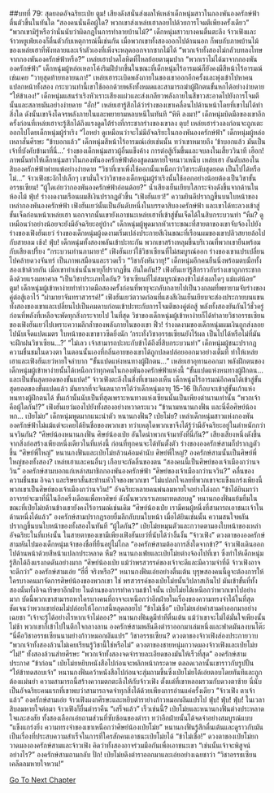 ##บทที่ 79: สุดยอดอัจฉริยะเป่ย
ตูม!
เสียงดังสนั่นส่งผลให้เหล่าเด็กหนุ่มสาวในกองพันองครักษ์ฟ้าตื่นตัวขึ้นในทันใด
“สองคนนั่นคือผู้ใด? พวกเขาส่งเหล่ยเฮาลอยไปด้วยการโจมตีเพียงครั้งเดียว”
“พวกเขามิรู้หรือว่านั่นนับว่าผิดกฎในการทำลายบ้านไม้?”
เด็กหนุ่มสาวบางคนตื่นตะลึง จ้าวเฟิงและจ้าวหยูเฟ่ยเองก็ตื่นตัวกับเหตุการณ์นี้เช่นกัน เมื่อพวกเขาทั้งสองออกไปด้านนอก ก็พบกับภาพบ้านไม้ของเหล่ยเฮาที่พังทลายและเจ้าตัวเองที่เพิ่งจะหลุดออกจากซากไม้ได้
“พวกเจ้าทั้งสองไม่กลัวบทลงโทษจากกองพันองครักษ์ฟ้าหรือ?” เหล่ยเฮาปาดโลหิตที่ไหลย้อยตามุมปาก
“พวกเราไม่ได้มาจากกองพันองครักษ์ฟ้า” เด็กหนุ่มผู้หล่อเหลาโค้งริมฝีปากขึ้นในขณะที่เด็กหนุ่มไร้อารมณ์ก็ยังคงมีสีหน้าไร้อารมณ์เช่นเคย
“วายุสุดท้ายทลายนภา!”
เหล่ยเฮาระเบิดพลังภายในของเขาออกอีกครั้งและพุ่งเข้าไปหาคนแปลกหน้าทั้งสอง กระบวนท่านี้เขาใช้ออกด้วยพลังทั้งหมดและสามารถฆ่าผู้ฝึกตนขั้นหกได้อย่างง่ายดาย
“ให้ข้าเอง!”
เด็กหนุ่มแสนร่าเริงหัวเราะเสียงแผ่วและส่งเกลียวพลังภายในสีขาวสะอาดไปยังการโจมตีนั้นและสลายมันอย่างง่ายดาย
“อั่ก!” เหล่ยเฮารู้สึกได้ว่าร่างของเขาเคลื่อนไปด้านหน้าโดยที่เขาไม่ได้ทำสิ่งใด ดังนั้นเขาจึงโคจรพลังภายในและพยายามหลบหนีในทันที
“หึหึ ลงมา!”
เด็กหนุ่มบิดมือของเขาอีกครั้งก่อนที่เหล่ยเฮาจะรู้สึกได้ถึงแรงดูดใต้ร่างที่กระชากร่างของเขาลง
ตุบ!
เหล่ยเฮาร่วงลงก่อนจะถูกเตะออกไปโดยเด็กหนุ่มผู้ร่าเริง
“ไอหย๋า ดูเหมือนว่าจะไม่มีอัจฉริยะในกองพันองครักษ์ฟ้า” เด็กหนุ่มผู้หล่อเหลาสั่นศีรษะ
“ข้าบอกแล้ว” เด็กหนุ่มสีหน้าไร้อารมณ์เอ่ยเช่นนั้น ทว่าเขาหมายถึง ‘ข้าบอกแล้ว มันเป็นเจ้าที่บังคับข้ามาที่นี่...’
ร่างของเด็กหนุ่มสาวผู้อื่นแข็งค้าง
การต่อสู้เริ่มขึ้นและจบลงในเสี้ยววินาที
เฮือก!
ภาพนั้นทำให้เด็กหนุ่มสาวในกองพันองครักษ์ฟ้าต้องสูดลมหายใจหนาวเหน็บ เหล่ยเฮา อันดับสองในสิบองครักษ์ฟ้าพ่ายแพ้อย่างง่ายดาย
“วิชาที่เขาเพิ่งใช้ออกนั้นเหนือกว่าวิชาระดับสุดยอด เป็นไปได้หรือไม่...”
จ้าวเฟิงชะงักไปเล็กๆ เขามั่นใจว่าวิชาของเด็กหนุ่มผู้ร่าเริงนั้นใช้ออกอย่างน้อยต้องเป็นวิชาขั้นอรรธเซียน!
“ผู้ใดเอ่ยว่ากองพันองครักษ์ฟ้าอ่อนด้อย?” น้ำเสียงเย็นเยียบใสกระจ่างดังขึ้นจากด้านในห้องไม้
ฟุ่บ!
ร่างงดงามเรือนผมสีเงินปรากฏตัวขึ้น
“เฟิงฮันเยว่!”
ความยินดีปรากฏขึ้นบนใบหน้าของเหล่ากองพันองครักษ์ฟ้า เฟิงฮันเยว่นั้นเป็นอันดับหนึ่งในบรรดาสิบองครักษ์ฟ้า และเขาได้ทะลวงเข้าสู่ขั้นเจ็ดก่อนหน้าเหล่ยเฮา นอกจากนั้นเขายังเอาชนะเหล่ยเฮาที่เข้าสู่ขั้นเจ็ดได้ในสิบกระบวนท่า
“หืม? ดูเหมือนว่าอย่างน้อยจะยังมีอัจฉริยะอยู่บ้าง” เด็กหนุ่มผู้พูดมากหัวเราะขณะที่สายตาของเขาจับจ้องไปยังร่างของเฟิงฮันเยว่
ร่างของเด็กหนุ่มผู้งดงามเริ่มเปล่งประกายสีเงินขณะที่เรือนผมของเขาปลิวสยายล้อไปกับสายลม
เช้ง! ฟุ่บ!
เด็กหนุ่มทั้งสองพลันเข้าปะทะกัน พวกเขาสร้างหลุมขึ้นบริเวณที่พวกเขายืนพร้อมกับเสียงเปรี้ยง
“กระบวนท่านภามายา!”
เฟิงฮันเยว่ใช้วิชาเซียนที่ไม่สมบูรณ์ออก ร่างของเขาแปรเปลี่ยนไปคล้ายดวงจันทร์ เป็นภาพเสมือนและรวดเร็ว
“วิชากังหันวายุ!”
เด็กหนุ่มอีกคนยืนนิ่งพร้อมตบมือทั้งสองเข้าด้วยกัน เมื่อเขาทำเช่นนั้นพายุก็ปรากฏขึ้น
อันใดกัน!?
เฟิงฮันเยว่รู้สึกราวกับร่างเขาถูกกระชากดึงด้วยแรงมหาศาล
“เป็นวิชาประเภทใดกัน? วิชาเซียนที่ไม่สมบูรณ์ของข้าไม่ส่งผลใดๆ แม้แต่น้อย”
ตูม!
เด็กหนุ่มผู้เข้าหาง่ายทำท่าวาดมือสองครั้งก่อนที่พายุจะกลับกลายไปเป็นวงกลมที่พยายามจับร่างของคู่ต่อสู้เอาไว้
“ผ่ามายาจันทราสวรรค์!”
เฟิงฮันเยว่ตวาดก่อนที่แสงสีเงินเย็นเยียบจะส่องประกายบนแขนทั้งสองของเขาและเปลี่ยนไปเป็นคมดาบก่อนเข้าปะทะกับการโจมตีของคู่ต่อสู้
พลังทั้งสองยันกันไว้ชั่วครู่ก่อนที่พลังที่เหลือจะพัดทุกสิ่งกระจายไป
ในที่สุด วิชาของเด็กหนุ่มผู้เข้าหาง่ายก็ได้ทำลายวิชาอรรธเซียนของเฟิงฮันเยว่ไปเพราะความลึกล้ำของพลังภายในของเขา
ฟิ้ว!
ร่างงดงามของเด็กหนุ่มผมเงินถูกส่งลอยไปนับเจ็ดแปดเมตร ใบหน้าของเขาขาวซีดยิ่งนัก ‘กระทั่งวิชาอรรธเซียนยังไร้ผล เป็นไปได้หรือไม่ที่มันจะฝึกฝนวิชาเซียน...?’
“ไม่เลว เจ้าสามารถปะทะกับข้าได้ถึงยี่สิบกระบวนท่า”
เด็กหนุ่มผู้ชนะปรากฏความชื่นชมในดวงตา ในตอนนั้นเองที่กลิ่นอายของเขาได้ถูกปลดปล่อยออกมาอย่างเต็มที่ ทำให้เหล่ยเฮาและเฟิงฮันเยว่หายใจลำบาก
“ขั้นแปดแห่งหนทางผู้ฝึกตน...” เหล่ยเฮาอุทานออกมา
พลังฝึกตนของเด็กหนุ่มผู้เข้าหาง่ายนั้นได้เหนือกว่าทุกคนในกองพันองครักษ์ฟ้าแห่งนี้
“ขั้นแปดแห่งหนทางผู้ฝึกตน... และเป็นขั้นสุดยอดของขั้นแปด!” จ้าวเฟิงตะลึงในสิ่งที่เขามองเห็น
เด็กหนุ่มไร้อารมณ์อีกคนได้เข้าสู่ขั้นสุดยอดของขั้นแปดแล้ว
มันยากที่จะจินตนาการได้ว่าเด็กหนุ่มอายุ 15-16 ปีเกือบจะเข้าสู่ขั้นเก้าแห่งหนทางผู้ฝึกตนได้ ขั้นเก้านั้นนับเป็นที่สุดเพราะหนทางแห่งเซียนนั้นเป็นเพียงตำนานเท่านั้น
“พวกเจ้าคือผู้ใดกัน!?” เฟิงฮันเยว่มองไปยังทั้งสองอย่างหวาดระแวง
“ข้านามหนานกงฟั่น และนี่คือศิษย์น้องหก... เป่ยโม่ย” เด็กหนุ่มพูดมากแนะนำตัว
หนานกงฟั่น? เป่ยโม่ย?
เหล่าเด็กหนุ่มสาวแห่งกองพันองครักษ์ฟ้าไม่แม้แต่จะเคยได้ยินชื่อของพวกเขา ทว่าเหตุใดพวกเขาจึงได้รู้ว่ามีอัจฉริยะอยู่ในตำหนักกว่านจวินกัน?
“ศิษย์น้องหนานกงฟั่น ศิษย์น้องเป่ย อันใดนำพวกเจ้ามายังที่นี่กัน?”
เสียงเสียงหนึ่งดังขึ้นจากสิ่งก่อสร้างเพียงหนึ่งเดียวในที่แห่งนี้
ก่อนที่ทุกคนจะได้ทันตั้งตัว ร่างขององครักษ์สามก็ปรากฏตัวขึ้น
“ศิษย์พี่ใหญ่” หนานกงฟั่นและเป่ยโม่ยล้วนค้อมคำนับ
ศิษย์พี่ใหญ่? องครักษ์สามนั้นเป็นศิษย์พี่ใหญ่ของทั้งสอง? เหล่ยเฮาและคนอื่นๆ เกือบจะกัดลิ้นของตน
“สองคนนี้เป็นศิษย์ของเจ้าเมืองกว่านจวิน” องครักษ์สามบอกแก่เหล่าสมาชิกกองพันองครักษ์ฟ้า
“ศิษย์ของเจ้าเมืองกว่านจวิน?” คลื่นของความชื่นชม อิจฉา และริษยาสั่นสะท้านหัวใจของพวกเขา
“ไม่แปลกใจเลยที่พวกเขาจะแข็งแกร่งเพียงนี้ พวกเขาเป็นศิษย์ของเจ้าเมืองกว่านจวิน!” อัจฉริยะหลายคนพ่นลมหายใจอย่างโล่งอก
“ข้าได้ยินมาว่าอาจารย์จะมาที่นี่ในอีกครึ่งเดือนเพื่อหาศิษย์ ดังนั้นพวกเราเลยมาทดสอบดู” หนานกองฟั่นแย้มยิ้มในขณะที่เป่ยโม่ยด้านข้างเขายังคงไร้อารมณ์เช่นเดิม
“ศิษย์น้องเป่ย เรามีคนผู้หนึ่งที่สามารถเอาชนะเจ้าในด้านหนึ่งได้แล้ว” องครักษ์สามปรากฏรอยยิ้มลึกลับบนใบหน้า
เมื่อได้ยินเช่นนั้น ความสนใจพลันปรากฏขึ้นบนใบหน้าของทั้งสองในทันที
“ผู้ใดกัน?”
เป่ยโม่ยหมุนตัวและกวาดตามองใบหน้าของเหล่าอัจฉริยะในที่แห่งนั้น ในสายตาของเขามีเพียงเฟิงฮันเยว่ที่นับได้ว่างั้นงั้น
“จ้าวเฟิง” ดวงตาขององครักษ์สามหันไปมองเด็กหนุ่มเจ้าของชื่อที่ยืนอยู่ไม่ไกล
“องครักษ์สามต้องการสิ่งใดจากข้า?” จ้าวเฟิงเดินออกไปด้านหน้าด้วยสีหน้าแปลกประหลาด
หืม?
หนานกงเฟ่ยและเป่ยโม่ยต่างจ้องไปที่เขา ซึ่งทำให้เด็กหนุ่มรู้สึกได้ถึงแรงกดดันอย่างมาก
“ศิษย์น้องเป่ย แม้ว่าพรสวรรค์ของเจ้าจะดีและมีความจำที่ดี จ้าวเฟิงอาจจะดีกว่า” องครักษ์สามเอ่ย
“ฮี่ฮี่ จริงหรือ?” หนานกงฟั่นเอ่ยอย่างตื่นเต้น
บุรุษสองคนนี้ดูจะต้องการให้ใครบางคนมาจัดการศิษย์น้องของพวกเขา ใช่ พรสวรรค์ของเป่ยโม่ยนั้นวิปลาสเกินไป มันเข้าขั้นที่ทั้งสองนั้นทั้งอิจฉาริษยาอีกฝ่าย
ในด้านของการทำความเข้าใจนั้น เป่ยโม่ยได้เหนือกว่าพวกเขาไปอย่างมาก บัดนี้พวกเขาสามารถหาใครบางคนที่อาจจะเหนือกว่าอีกฝ่ายในเรื่องของความทรงจำได้ในที่สุด ชัดเจนว่าพวกเขาย่อมไม่ปล่อยให้โอกาสนี้หลุดลอยไป
“ข้าไม่เชื่อ” เป่ยโม่ยเอ่ยคำสามคำออกมาอย่างเฉยชา
“เจ้าจะรู้ได้อย่างไรหากเจ้าไม่ลอง?” หนานกงฟั่นดูมีท่าทีตื่นเต้น แม้ว่าเขาจะไม่ได้มั่นใจเพียงนั้น
ไม่ช้า พวกเขาก็เข้าไปในตึกใจกลางลาน
องครักษ์สามพลันดึงตำราออกมาเล่มหนึ่งและฟาดมันลงบนโต๊ะ
“นี่คือวิชาอรรธเซียนนามย่างก้าวหมอกผันแปร”
วิชาอรรธเซียน?
ดวงตาของจ้าวเฟิงส่องประกายวาบ
“พวกเจ้าทั้งสองล้วนไม่เคยเรียนรู้วิชานี้ใช่หรือไม่” ดวงตาของชายหนุ่มกวาดมองจ้าวเฟิงและเป่ยโม่ย
“ไม่!” ทั้งสองล้วนส่ายศีรษะ
“พวกเจ้าทั้งสองจดจำรายละเอียดของมันให้เร็วที่สุด” องครักษ์สามประกาศ
“ข้าก่อน”
เป่ยโม่ยหยิบหนังสือไปก่อนจะพลิกหน้ากระดาษ ตลอดเวลานั้นเขาราวกับรูปปั้น
“ให้ข้าทดสอบเจ้า”
หนานกงฟั่นคว้าหนังสือไปก่อนจะสุ่มถามขึ้นซึ่งเป่ยโม่ยได้เอ่ยตอบโดยทันทีและถูกต้องแม่นยำ
ความสามารถนี้สร้างความตกตะลึงให้กับจ้าวเฟิง ตั้งแต่ที่เขาหลอมรวมกับดวงตาซ้าย นี่นับเป็นอัจฉริยะคนแรกที่เขาพบว่าสามารถจดจำทุกสิ่งได้ด้วยเพียงการอ่านแค่ครั้งเดียว
“จ้าวเฟิง ตาเจ้าแล้ว” องครักษ์สามเอ่ย
จ้าวเฟิงผงกศีรษะและหยิบตำราย่างก้าวหมอกผันแปรไป
ฟุ่บ! ฟุ่บ! ฟุ่บ!
ในเวลาสิบลมหายใจต่อมา จ้าวเฟิงก็ยื่นตำราคืน
“เสร็จแล้ว”
เร็วเช่นนี้?
เป่ยโม่ยและหนานกงฟั่นต่างประหลาดใจและสงสัย ทั้งสองเลือกเอ่ยถามส่วนที่ซับซ้อนของตำรา ทว่าอีกฝ่ายนั้นได้จดจำอย่างสมบูรณ์แบบ
“แข็งแกร่งยิ่ง ความทรงจำของเขาเหนือกว่าศิษย์น้องเป่ยโม่ย”
หนานกงฟั่นรู้สึกตื่นเต้นและดูราวกับมันเป็นเรื่องที่ประสบความสำเร็จในการที่ใครสักคนเอาชนะเป่ยโม่ยได้
“ข้าไม่เชื่อ!”
ดวงตาของเป่ยโม่ยกวาดมององครักษ์สามและจ้าวเฟิง คิดว่าทั้งสองอาจร่วมมือกันเพื่อเอาชนะเขา
“เช่นนั้นเจ้าจะพิสูจน์อย่างไร?” องครักษ์สามถามกลับ
ปั่ก!
เป่ยโม่ยดึงตำราออกมาและเอ่ยอย่างเฉยชาว่า
“วิชาอรรธเซียน เคล็ดลมหายใจหวน!”


[Go To Next Chapter]( ./80.md)